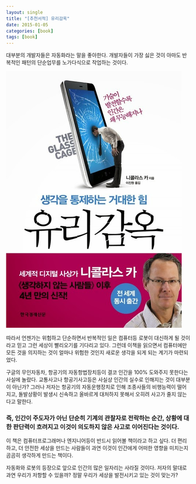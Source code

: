 ```yaml
---
layout: single
title: "[추천서적] 유리감옥"
date: 2015-01-05
categories: [book]
tags: [book]
---
```


대부분의 개발자들은 자동화라는 말을 좋아한다. 개발자들이 가장 싫은 것이 아마도 반복적인 패턴의 단순업무를 노가다식으로 작업하는 것이다.

![glass](/assets/images/glass.jpg)

따라서 언젠가는 위험하고 단순하면서 반복적인 일은 컴퓨터등 로봇이 대신하게 될 것이라고 믿고 그런 세상이 빨리오기를 기다리고 있다.
그런데 이책을 읽으면서 컴퓨터에만 모든 것을 의지하는 것이 얼마나 위험한 것인지 새로운 생각을 되게 되는 계기가 마련되었다.

구글의 무인자동차, 항공기의 자동항법장치등이 결코 인간을 100% 도와주지 못한다는 사실에 놀랐다. 교통사고나 항공기사고등은 사실상 인간의 실수로 인해지는 것이 대부분이 아닌가?
그러나 저자는 항공기의 자동운행장치로 인해 조종사들의 비행능력이 떨어지고, 돌발상황이 발생시 신속하고 올바르게 대처하지 못해서 오히려 사고가 줄지 않는다고 말한다.

### 즉, 인간이 주도자가 아닌 단순히 기계의 관찰자로 전락하는 순간, 상황에 대한 판단력이 흐려지고 이것이 의도하지 않은 사고로 이어진다는 것이다.

이 책은 컴퓨터프로그래머나 엔지니어등이 반드시 읽어볼 책이라고 하고 싶다.
더 편리하고, 더 안전한 세상을 만드는 사람들이 과연 이것이 인간에게 어떠한 영향을 미치는지
곰곰히 생각하게 만드는 책이다.

자동화와 로봇의 등장으로 앞으로 인간의 많은 일자리는 사라질 것이다.
저자의 말대로 과연 우리가 저항할 수 있을까?
정말 우리가 세상을 발전시키고 있는 것이 맞는가?
